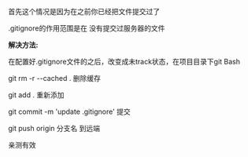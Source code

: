 首先这个情况是因为在之前你已经把文件提交过了

.gitignore的作用范围是在 没有提交过服务器的文件

**解决方法:**

在配置好.gitignore文件的之后，改变成未track状态，在项目目录下git Bash

git rm -r --cached .      删除缓存

git add .     重新添加

git commit -m 'update .gitignore'  提交

git push origin 分支名   到远端

亲测有效

